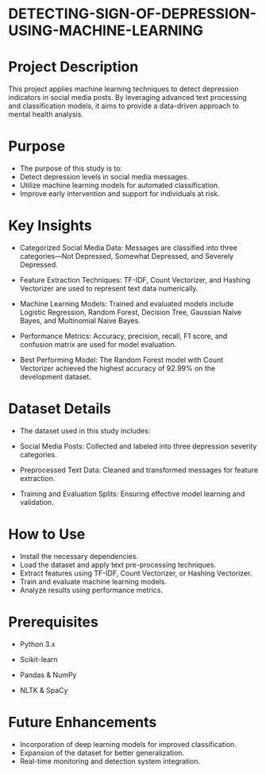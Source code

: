 # DETECTING-SIGN-OF-DEPRESSION-USING-MACHINE-LEARNING

# Project Description

This project applies machine learning techniques to detect depression indicators in social media posts. By leveraging advanced text processing and classification models, it aims to provide a data-driven approach to mental health analysis.

# Purpose

- The purpose of this study is to:
- Detect depression levels in social media messages.
- Utilize machine learning models for automated classification.
- Improve early intervention and support for individuals at risk.

# Key Insights

- Categorized Social Media Data: Messages are classified into three categories—Not Depressed, Somewhat Depressed, and Severely Depressed.

- Feature Extraction Techniques: TF-IDF, Count Vectorizer, and Hashing Vectorizer are used to represent text data numerically.

- Machine Learning Models: Trained and evaluated models include Logistic Regression, Random Forest, Decision Tree, Gaussian Naive Bayes, and Multinomial Naive Bayes.

- Performance Metrics: Accuracy, precision, recall, F1 score, and confusion matrix are used for model evaluation.

- Best Performing Model: The Random Forest model with Count Vectorizer achieved the highest accuracy of 92.99% on the development dataset.


# Dataset Details

- The dataset used in this study includes:

- Social Media Posts: Collected and labeled into three depression severity categories.

- Preprocessed Text Data: Cleaned and transformed messages for feature extraction.

- Training and Evaluation Splits: Ensuring effective model learning and validation.

# How to Use

- Install the necessary dependencies.
- Load the dataset and apply text pre-processing techniques.
- Extract features using TF-IDF, Count Vectorizer, or Hashing Vectorizer.
- Train and evaluate machine learning models.
- Analyze results using performance metrics.

# Prerequisites

- Python 3.x

- Scikit-learn

- Pandas & NumPy

- NLTK & SpaCy

# Future Enhancements

- Incorporation of deep learning models for improved classification.
- Expansion of the dataset for better generalization.
- Real-time monitoring and detection system integration.
